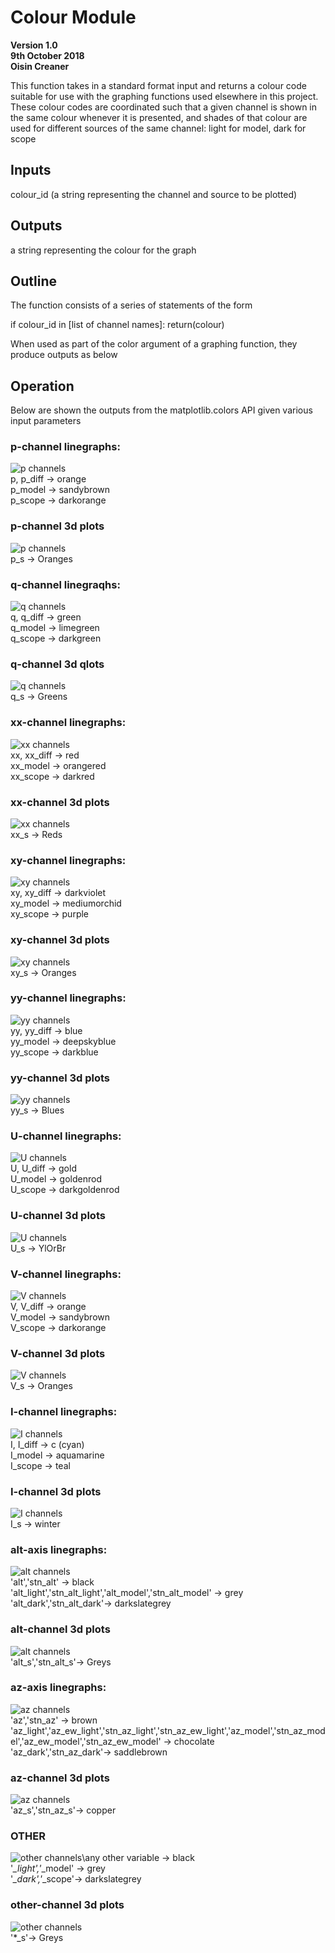 # Colour Module 
**Version 1.0\
9th October 2018\
Oisin Creaner**

This function takes in a standard format input  and returns a colour code 
suitable for use with the graphing functions used elsewhere in this project.
These colour codes are coordinated such that a given channel is shown in 
the same colour whenever it is presented, and shades of that colour are used
for different sources of the same channel: light for model, dark for scope

## Inputs
colour_id (a string representing the channel and source to be plotted)

## Outputs
a string representing the colour for the graph

## Outline
The function consists of a series of statements of the form

if colour_id in [list of channel names]:
        return(colour)

When used as part of the color argument of a graphing function, they produce outputs as below
        
## Operation
Below are shown the outputs from the matplotlib.colors API given various input parameters

### p-channel linegraphs:
![p channels](/images/colour_models/p_3.PNG)\
p, p_diff -> orange\
p_model -> sandybrown\
p_scope -> darkorange

### p-channel 3d plots
![p channels](/images/colour_models/p_s.png)\
p_s -> Oranges


### q-channel linegraqhs:
![q channels](/images/colour_models/q_3.PNG)\
q, q_diff -> green\
q_model -> limegreen\
q_scope -> darkgreen

### q-channel 3d qlots
![q channels](/images/colour_models/q_s.png)\
q_s -> Greens


### xx-channel linegraphs:
![xx channels](/images/colour_models/xx_3.PNG)\
xx, xx_diff -> red\
xx_model -> orangered\
xx_scope -> darkred

### xx-channel 3d plots
![xx channels](/images/colour_models/xx_s.png)\
xx_s -> Reds


### xy-channel linegraphs:
![xy channels](/images/colour_models/xy_3.PNG)\
xy, xy_diff -> darkviolet\
xy_model -> mediumorchid\
xy_scope -> purple

### xy-channel 3d plots
![xy channels](/images/colour_models/xy_s.png)\
xy_s -> Oranges


### yy-channel linegraphs:
![yy channels](/images/colour_models/yy_3.PNG)\
yy, yy_diff -> blue\
yy_model -> deepskyblue\
yy_scope -> darkblue

### yy-channel 3d plots
![yy channels](/images/colour_models/yy_s.png)\
yy_s -> Blues


### U-channel linegraphs:
![U channels](/images/colour_models/U_3.PNG)\
U, U_diff -> gold\
U_model -> goldenrod\
U_scope -> darkgoldenrod

### U-channel 3d plots
![U channels](/images/colour_models/U_s.png)\
U_s -> YlOrBr


### V-channel linegraphs:
![V channels](/images/colour_models/V_3.PNG)\
V, V_diff -> orange\
V_model -> sandybrown\
V_scope -> darkorange

### V-channel 3d plots
![V channels](/images/colour_models/V_s.png)\
V_s -> Oranges


### I-channel linegraphs:
![I channels](/images/colour_models/I_3.PNG)\
I, I_diff -> c (cyan)\
I_model -> aquamarine\
I_scope -> teal

### I-channel 3d plots
![I channels](/images/colour_models/I_s.png)\
I_s -> winter


### alt-axis linegraphs:
![alt channels](/images/colour_models/alt_3.PNG)\
'alt','stn_alt' -> black\
'alt_light','stn_alt_light','alt_model','stn_alt_model' -> grey\
'alt_dark','stn_alt_dark'-> darkslategrey

### alt-channel 3d plots
![alt channels](/images/colour_models/alt_s.png)\
'alt_s','stn_alt_s'-> Greys


### az-axis linegraphs:
![az channels](/images/colour_models/az_3.PNG)\
'az','stn_az' -> brown\
'az_light','az_ew_light','stn_az_light','stn_az_ew_light','az_model','stn_az_model','az_ew_model','stn_az_ew_model' -> chocolate\
'az_dark','stn_az_dark'-> saddlebrown

### az-channel 3d plots
![az channels](/images/colour_models/az_s.png)\
'az_s','stn_az_s'-> copper

### OTHER
![other channels](/images/colour_models/other_3.PNG)\any other variable -> black\
'*_light','*_model' -> grey\
'*_dark','*_scope'-> darkslategrey

### other-channel 3d plots
![other channels](/images/colour_models/other_s.png)\
'*_s'-> Greys
